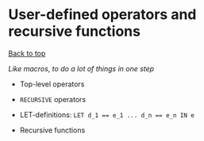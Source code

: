 # User-defined operators and recursive functions

[Back to top](./README.md)

_Like macros, to do a lot of things in one step_

 - Top-level operators

 - `RECURSIVE` operators

 - LET-definitions: `LET d_1 == e_1 ... d_n == e_n IN e`

 - Recursive functions 


